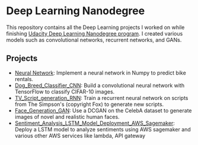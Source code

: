# Deep Learning Nanodegree 

This repository contains all the Deep Learning projects I worked on while finishing [Udacity Deep Learning Nanodegree program](https://graduation.udacity.com/confirm/NDR5DFKN). I created various models such as convolutional networks, recurrent networks, and GANs.


## Projects

* [Neural Network](https://github.com/rishabhmohan/Deep_Learning_Nanodegree/tree/master/Neural_Network): Implement a neural network in Numpy to predict bike rentals.
* [Dog_Breed_Classifier_CNN](https://github.com/rishabhmohan/Deep_Learning_Nanodegree/tree/master/Dog_Breed_Classifier_CNN): Build a convolutional neural network with TensorFlow to classify CIFAR-10 images.
* [TV_Script_generation_RNN](https://github.com/rishabhmohan/Deep_Learning_Nanodegree/tree/master/TV_Script_generation_RNN): Train a recurrent neural network on scripts from The Simpson's (copyright Fox) to generate new scripts.
* [Face_Generation_GAN](https://github.com/rishabhmohan/Deep_Learning_Nanodegree/tree/master/Face_Generation_GAN): Use a DCGAN on the CelebA dataset to generate images of novel and realistic human faces.
* [Sentiment_Analysis_LSTM_Model_Deployment_AWS_Sagemaker](https://github.com/rishabhmohan/Deep_Learning_Nanodegree/tree/master/Sentiment_Analysis_LSTM_Model_Deployment_AWS_Sagemaker): Deploy a LSTM model to analyze sentiments using AWS sagemaker and various other AWS services like lambda, API gateway

